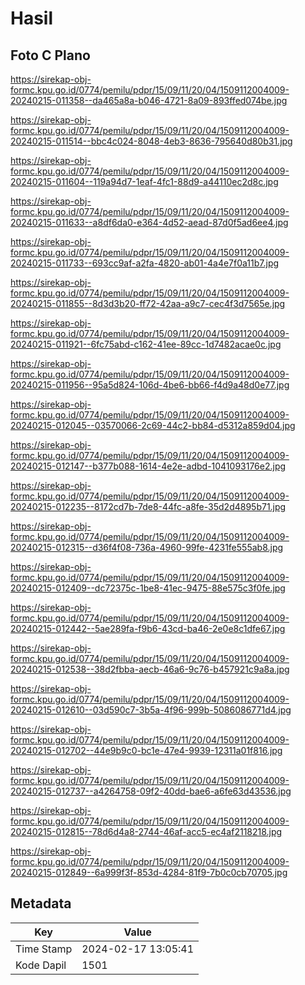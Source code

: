 # Hasil

## Foto C Plano

https://sirekap-obj-formc.kpu.go.id/0774/pemilu/pdpr/15/09/11/20/04/1509112004009-20240215-011358--da465a8a-b046-4721-8a09-893ffed074be.jpg

https://sirekap-obj-formc.kpu.go.id/0774/pemilu/pdpr/15/09/11/20/04/1509112004009-20240215-011514--bbc4c024-8048-4eb3-8636-795640d80b31.jpg

https://sirekap-obj-formc.kpu.go.id/0774/pemilu/pdpr/15/09/11/20/04/1509112004009-20240215-011604--119a94d7-1eaf-4fc1-88d9-a44110ec2d8c.jpg

https://sirekap-obj-formc.kpu.go.id/0774/pemilu/pdpr/15/09/11/20/04/1509112004009-20240215-011633--a8df6da0-e364-4d52-aead-87d0f5ad6ee4.jpg

https://sirekap-obj-formc.kpu.go.id/0774/pemilu/pdpr/15/09/11/20/04/1509112004009-20240215-011733--693cc9af-a2fa-4820-ab01-4a4e7f0a11b7.jpg

https://sirekap-obj-formc.kpu.go.id/0774/pemilu/pdpr/15/09/11/20/04/1509112004009-20240215-011855--8d3d3b20-ff72-42aa-a9c7-cec4f3d7565e.jpg

https://sirekap-obj-formc.kpu.go.id/0774/pemilu/pdpr/15/09/11/20/04/1509112004009-20240215-011921--6fc75abd-c162-41ee-89cc-1d7482acae0c.jpg

https://sirekap-obj-formc.kpu.go.id/0774/pemilu/pdpr/15/09/11/20/04/1509112004009-20240215-011956--95a5d824-106d-4be6-bb66-f4d9a48d0e77.jpg

https://sirekap-obj-formc.kpu.go.id/0774/pemilu/pdpr/15/09/11/20/04/1509112004009-20240215-012045--03570066-2c69-44c2-bb84-d5312a859d04.jpg

https://sirekap-obj-formc.kpu.go.id/0774/pemilu/pdpr/15/09/11/20/04/1509112004009-20240215-012147--b377b088-1614-4e2e-adbd-1041093176e2.jpg

https://sirekap-obj-formc.kpu.go.id/0774/pemilu/pdpr/15/09/11/20/04/1509112004009-20240215-012235--8172cd7b-7de8-44fc-a8fe-35d2d4895b71.jpg

https://sirekap-obj-formc.kpu.go.id/0774/pemilu/pdpr/15/09/11/20/04/1509112004009-20240215-012315--d36f4f08-736a-4960-99fe-4231fe555ab8.jpg

https://sirekap-obj-formc.kpu.go.id/0774/pemilu/pdpr/15/09/11/20/04/1509112004009-20240215-012409--dc72375c-1be8-41ec-9475-88e575c3f0fe.jpg

https://sirekap-obj-formc.kpu.go.id/0774/pemilu/pdpr/15/09/11/20/04/1509112004009-20240215-012442--5ae289fa-f9b6-43cd-ba46-2e0e8c1dfe67.jpg

https://sirekap-obj-formc.kpu.go.id/0774/pemilu/pdpr/15/09/11/20/04/1509112004009-20240215-012538--38d2fbba-aecb-46a6-9c76-b457921c9a8a.jpg

https://sirekap-obj-formc.kpu.go.id/0774/pemilu/pdpr/15/09/11/20/04/1509112004009-20240215-012610--03d590c7-3b5a-4f96-999b-5086086771d4.jpg

https://sirekap-obj-formc.kpu.go.id/0774/pemilu/pdpr/15/09/11/20/04/1509112004009-20240215-012702--44e9b9c0-bc1e-47e4-9939-12311a01f816.jpg

https://sirekap-obj-formc.kpu.go.id/0774/pemilu/pdpr/15/09/11/20/04/1509112004009-20240215-012737--a4264758-09f2-40dd-bae6-a6fe63d43536.jpg

https://sirekap-obj-formc.kpu.go.id/0774/pemilu/pdpr/15/09/11/20/04/1509112004009-20240215-012815--78d6d4a8-2744-46af-acc5-ec4af2118218.jpg

https://sirekap-obj-formc.kpu.go.id/0774/pemilu/pdpr/15/09/11/20/04/1509112004009-20240215-012849--6a999f3f-853d-4284-81f9-7b0c0cb70705.jpg


## Metadata

| Key        | Value               |
| ---------- | ------------------- |
| Time Stamp | 2024-02-17 13:05:41 |
| Kode Dapil | 1501                |



